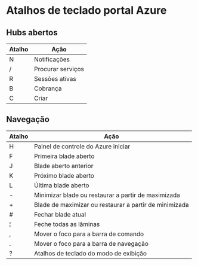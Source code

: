 <properties
   pageTitle="Atalhos de teclado portal Azure | Microsoft Azure"
   description="Este artigo sempre será uma lista atualizada dos atalhos de teclado que funcionam em todo o portal do Azure. Serviços individuais podem ter seus próprios atalhos de teclado especializados."
   services="azure-portal"
   documentationCenter=""
   authors="flanakin"
   manager="lwelicki"
   editor=""/>

<tags
   ms.service="multiple"
   ms.devlang="NA"
   ms.topic="article"
   ms.tgt_pltfrm="NA"
   ms.workload="na"
   ms.date="02/07/2016"
   ms.author="micflan"/>

# <a name="azure-portal-keyboard-shortcuts"></a>Atalhos de teclado portal Azure

## <a name="open-hubs"></a>Hubs abertos

| Atalho | Ação |
|--------|----------|
| N | Notificações |
| / | Procurar serviços |
| R | Sessões ativas |
| B | Cobrança |
| C | Criar |

## <a name="navigation"></a>Navegação

| Atalho | Ação |
|--------|----------|
| H | Painel de controle do Azure iniciar |
| F | Primeira blade aberto |
| J | Blade aberto anterior |
| K | Próximo blade aberto |
| L | Última blade aberto |
| - | Minimizar blade ou restaurar a partir de maximizada |
| + | Blade de maximizar ou restaurar a partir de minimizada |
| # | Fechar blade atual |
| ¦ | Feche todas as lâminas |
| , | Mover o foco para a barra de comando |
| . | Mover o foco para a barra de navegação |
| ? | Atalhos de teclado do modo de exibição |

